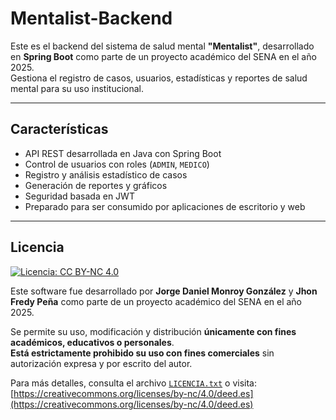 #  Mentalist-Backend

Este es el backend del sistema de salud mental **"Mentalist"**, desarrollado en **Spring Boot** como parte de un proyecto académico del SENA en el año 2025.  
Gestiona el registro de casos, usuarios, estadísticas y reportes de salud mental para su uso institucional.

---

##  Características

- API REST desarrollada en Java con Spring Boot
- Control de usuarios con roles (`ADMIN`, `MEDICO`)
- Registro y análisis estadístico de casos
- Generación de reportes y gráficos
- Seguridad basada en JWT
- Preparado para ser consumido por aplicaciones de escritorio y web

---

##  Licencia

[![Licencia: CC BY-NC 4.0](https://img.shields.io/badge/Licencia-BY--NC%204.0-lightgrey.svg)](https://creativecommons.org/licenses/by-nc/4.0/)

Este software fue desarrollado por **Jorge Daniel Monroy González** y **Jhon Fredy Peña** como parte de un proyecto académico del SENA en el año 2025.

Se permite su uso, modificación y distribución **únicamente con fines académicos, educativos o personales**.  
**Está estrictamente prohibido su uso con fines comerciales** sin autorización expresa y por escrito del autor.

Para más detalles, consulta el archivo [`LICENCIA.txt`](./LICENCIA.txt) o visita:  
[https://creativecommons.org/licenses/by-nc/4.0/deed.es](https://creativecommons.org/licenses/by-nc/4.0/deed.es)
